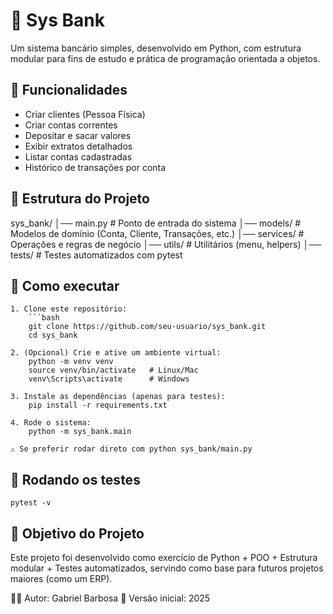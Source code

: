 # 🏦 Sys Bank

Um sistema bancário simples, desenvolvido em Python, com estrutura modular para fins de estudo e prática de programação orientada a objetos.

## 📌 Funcionalidades
- Criar clientes (Pessoa Física)
- Criar contas correntes
- Depositar e sacar valores
- Exibir extratos detalhados
- Listar contas cadastradas
- Histórico de transações por conta


## 📂 Estrutura do Projeto
sys_bank/
│── main.py # Ponto de entrada do sistema
│── models/ # Modelos de domínio (Conta, Cliente, Transações, etc.)
│── services/ # Operações e regras de negócio
│── utils/ # Utilitários (menu, helpers)
│── tests/ # Testes automatizados com pytest


## 🚀 Como executar

    1. Clone este repositório:
        ```bash
        git clone https://github.com/seu-usuario/sys_bank.git
        cd sys_bank

    2. (Opcional) Crie e ative um ambiente virtual:
        python -m venv venv
        source venv/bin/activate   # Linux/Mac
        venv\Scripts\activate      # Windows

    3. Instale as dependências (apenas para testes):
        pip install -r requirements.txt

    4. Rode o sistema:
        python -m sys_bank.main

    ⚠️ Se preferir rodar direto com python sys_bank/main.py


## 🧪 Rodando os testes
    pytest -v


## 🎯 Objetivo do Projeto

Este projeto foi desenvolvido como exercício de Python + POO + Estrutura modular + Testes automatizados, servindo como base para futuros projetos maiores (como um ERP).

👨‍💻 Autor: Gabriel Barbosa
📅 Versão inicial: 2025